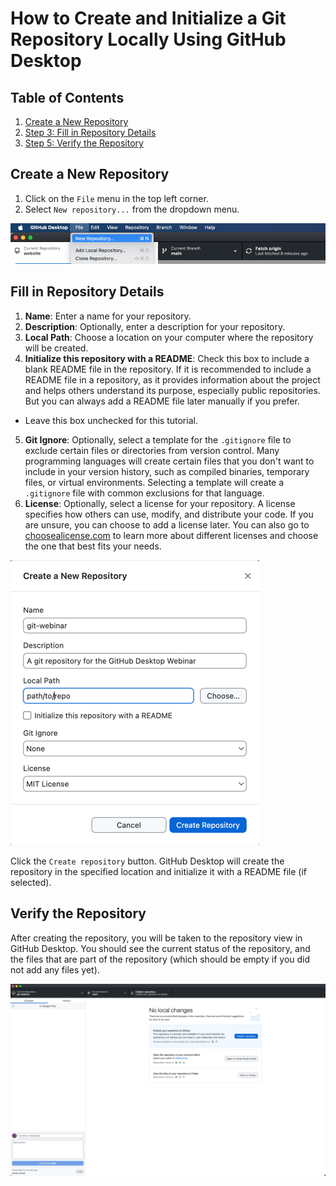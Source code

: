 # How to Create and Initialize a Git Repository Locally Using GitHub Desktop

## Table of Contents

1. [Create a New Repository](#create-a-new-repository)
1. [Step 3: Fill in Repository Details](#fill-in-repository-details)
1. [Step 5: Verify the Repository](#verify-the-repository)

## Create a New Repository

1. Click on the `File` menu in the top left corner.
2. Select `New repository...` from the dropdown menu.

![Image: New repository menu location](fig/new-repo-menu.png)

## Fill in Repository Details

1. **Name**: Enter a name for your repository.
2. **Description**: Optionally, enter a description for your repository.
3. **Local Path**: Choose a location on your computer where the repository will be created.
4. **Initialize this repository with a README**: Check this box to include a blank README file in the repository. If it is recommended to include a README file in a repository, as it provides information about the project and helps others understand its purpose, especially public repositories. But you can always add a README file later manually if you prefer.
  - Leave this box unchecked for this tutorial.
5. **Git Ignore**: Optionally, select a template for the `.gitignore` file to exclude certain files or directories from version control. Many programming languages will create certain files that you don't want to include in your version history, such as compiled binaries, temporary files, or virtual environments. Selecting a template will create a `.gitignore` file with common exclusions for that language.
6. **License**: Optionally, select a license for your repository. A license specifies how others can use, modify, and distribute your code. If you are unsure, you can choose to add a license later. You can also go to [choosealicense.com](https://choosealicense.com/) to learn more about different licenses and choose the one that best fits your needs.

![Image: New repository menu](fig/new-repo.png)

Click the `Create repository` button. GitHub Desktop will create the repository in the specified location and initialize it with a README file (if selected).

## Verify the Repository

After creating the repository, you will be taken to the repository view in GitHub Desktop. You should see the current status of the repository, and the files that are part of the repository (which should be empty if you did not add any files yet).

![Image: new repository desktop overview](fig/desktop-overview.png)
